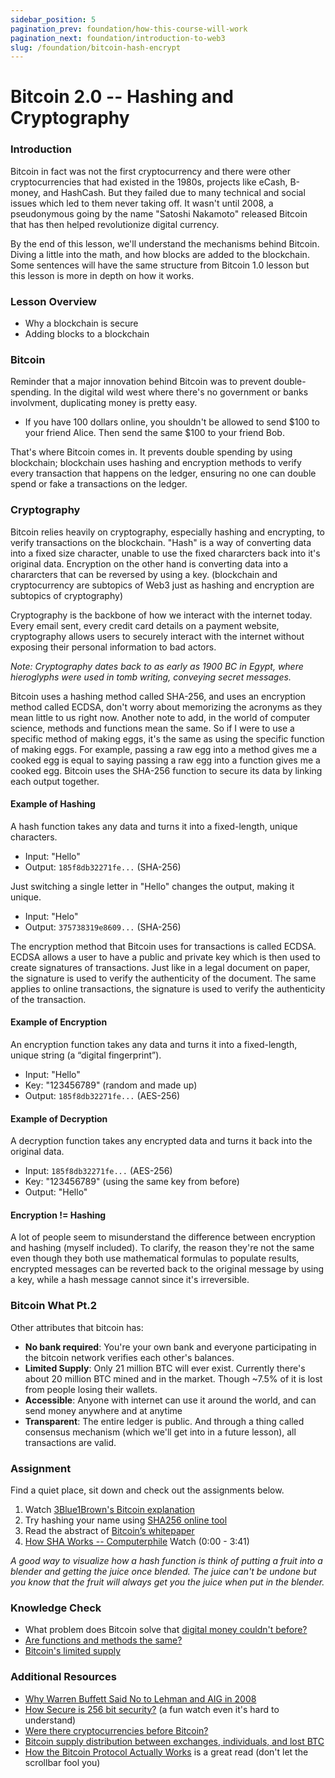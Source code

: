 ```yaml
---
sidebar_position: 5
pagination_prev: foundation/how-this-course-will-work
pagination_next: foundation/introduction-to-web3
slug: /foundation/bitcoin-hash-encrypt
---
```

<!-- 
File: 5-bitcoin-hash-encrypt.md
Description: Explains Bitcoin's origins, cryptography, and its significance.
-->

# Bitcoin 2.0 -- Hashing and Cryptography

### Introduction

Bitcoin in fact was not the first cryptocurrency and there were other cryptocurrencies that had existed in the 1980s, projects like eCash, B-money, and HashCash. But they failed due to many technical and social issues which led to them never taking off. It wasn't until 2008, a pseudonymous going by the name "Satoshi Nakamoto" released Bitcoin that has then helped revolutionize digital currency.

By the end of this lesson, we'll understand the mechanisms behind Bitcoin. Diving a little into the math, and how blocks are added to the blockchain. Some sentences will have the same structure from Bitcoin 1.0 lesson but this lesson is more in depth on how it works.

### Lesson Overview

- Why a blockchain is secure
- Adding blocks to a blockchain

### Bitcoin

Reminder that a major innovation behind Bitcoin was to prevent double-spending. In the digital wild west where there's no government or banks involvment, duplicating money is pretty easy.

- If you have 100 dollars online, you shouldn't be allowed to send $100 to your friend Alice. Then send the same $100 to your friend Bob.

That's where Bitcoin comes in. It prevents double spending by using blockchain; blockchain uses hashing and encryption methods to verify every transaction that happens on the ledger, ensuring no one can double spend or fake a transactions on the ledger.

### Cryptography

Bitcoin relies heavily on cryptography, especially hashing and encrypting, to verify transactions on the blockchain. "Hash" is a way of converting data into a fixed size character, unable to use the fixed chararcters back into it's original data. Encryption on the other hand is converting data into a chararcters that can be reversed by using a key. (blockchain and cryptocurrency are subtopics of Web3 just as hashing and encryption are subtopics of cryptography)

Cryptography is the backbone of how we interact with the internet today. Every email sent, every credit card details on a payment website, cryptography allows users to securely interact with the internet without exposing their personal information to bad actors.

_Note: Cryptography dates back to as early as 1900 BC in Egypt, where hieroglyphs were used in tomb writing, conveying secret messages._

Bitcoin uses a hashing method called SHA-256, and uses an encryption method called ECDSA, don't worry about memorizing the acronyms as they mean little to us right now. Another note to add, in the world of computer science, methods and functions mean the same. So if I were to use a specific method of making eggs, it's the same as using the specific function of making eggs. For example, passing a raw egg into a method gives me a cooked egg is equal to saying passing a raw egg into a function gives me a cooked egg. Bitcoin uses the SHA-256 function to secure its data by linking each output together.

#### Example of Hashing
A hash function takes any data and turns it into a fixed-length, unique characters.
- Input: "Hello"
- Output: `185f8db32271fe...` (SHA-256)

Just switching a single letter in "Hello" changes the output, making it unique.
- Input: "Helo"
- Output: `375738319e8609...` (SHA-256)

The encryption method that Bitcoin uses for transactions is called ECDSA. ECDSA allows a user to have a public and private key which is then used to create signatures of transactions. Just like in a legal document on paper, the signature is used to verify the authenticity of the document. The same applies to online transactions, the signature is used to verify the authenticity of the transaction.

#### Example of Encryption
An encryption function takes any data and turns it into a fixed-length, unique string (a “digital fingerprint”).
- Input: "Hello"
- Key: "123456789" (random and made up)
- Output: `185f8db32271fe...` (AES-256) 

#### Example of Decryption
A decryption function takes any encrypted data and turns it back into the original data.
- Input: `185f8db32271fe...` (AES-256)
- Key: "123456789" (using the same key from before)
- Output: "Hello"

#### Encryption != Hashing

A lot of people seem to misunderstand the difference between encryption and hashing (myself included). To clarify, the reason they're not the same even though they both use mathematical formulas to populate results, encrypted messages can be reverted back to the original message by using a key, while a hash message cannot since it's irreversible.

### Bitcoin What Pt.2

Other attributes that bitcoin has:

- **No bank required**: You're your own bank and everyone participating in the bitcoin network verifies each other's balances.
- **Limited Supply**: Only 21 million BTC will ever exist. Currently there's about 20 million BTC mined and in the market. Though ~7.5% of it is lost from people losing their wallets.
- **Accessible**: Anyone with internet can use it around the world, and can send money anywhere and at anytime
- **Transparent**: The entire ledger is public. And through a thing called consensus mechanism (which we'll get into in a future lesson), all transactions are valid.

### Assignment

<div class="lesson-content__panel" markdown="1">

Find a quiet place, sit down and check out the assignments below. 

1. Watch [3Blue1Brown's Bitcoin explanation](https://youtu.be/bBC-nXj3Ng4?si=e1O0sulIwZKjZS46)
2. Try hashing your name using [SHA256 online tool](https://emn178.github.io/online-tools/sha256.html)
3. Read the abstract of [Bitcoin’s whitepaper](https://bitcoin.org/bitcoin.pdf)
4. [How SHA Works -- Computerphile](https://youtu.be/DMtFhACPnTY?si=B1VOu-buGX_txghb) Watch (0:00 - 3:41)

_A good way to visualize how a hash function is think of putting a fruit into a blender and getting the juice once blended. The juice can't be undone but you know that the fruit will always get you the juice when put in the blender._

</div>

### Knowledge Check

<div class="lesson-content__conclusion" markdown="1">

- What problem does Bitcoin solve that [digital money couldn't before?](#bitcoin-how)
- [Are functions and methods the same?](#cryptography)
- [Bitcoin's limited supply](#bitcoin-what-pt2)

</div>

### Additional Resources

<div class="lesson-content__conclusion" markdown="1">

- [Why Warren Buffett Said No to Lehman and AIG in 2008](https://youtu.be/1QeUcfqkUzc?si=aNvUmrO7qBv8nbIv)
- [How Secure is 256 bit security?](https://youtu.be/S9JGmA5_unY?si=B5DEaX_cI8n-M9CF) (a fun watch even it's hard to understand)
- [Were there cryptocurrencies before Bitcoin?](https://www.investopedia.com/tech/were-there-cryptocurrencies-bitcoin/)
- [Bitcoin supply distribution between exchanges, individuals, and lost BTC](https://www.ainvest.com/news/individuals-hold-69-bitcoin-supply-institutions-scramble-2502/)
- [How the Bitcoin Protocol Actually Works](https://michaelnielsen.org/ddi/how-the-bitcoin-protocol-actually-works/) is a great read (don't let the scrollbar fool you)

</div>
